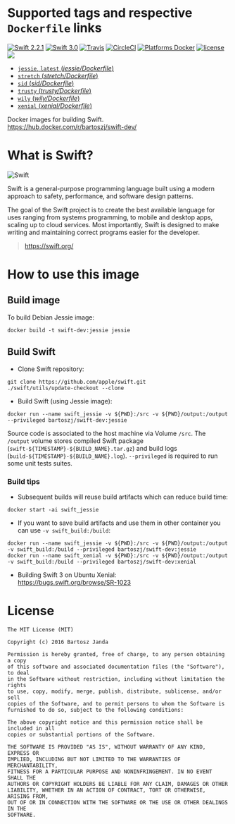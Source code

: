 # Supported tags and respective `Dockerfile` links

[![Swift 2.2.1](https://img.shields.io/badge/Swift-2.2.1-orange.svg?style=flat)](https://swift.org/)
[![Swift 3.0](https://img.shields.io/badge/Swift-3.0-orange.svg?style=flat)](https://swift.org/)
[![Travis](https://img.shields.io/travis/bartoszj/docker-swift-dev.svg)](https://travis-ci.org/bartoszj/docker-swift-dev)
[![CircleCI](https://img.shields.io/circleci/project/bartoszj/docker-swift-dev.svg)](https://circleci.com/gh/bartoszj/docker-swift-dev)
[![Platforms Docker](https://img.shields.io/badge/Platforms-Docker-blue.svg?style=flat)](https://hub.docker.com/r/bartoszj/swift-dev/)
[![license](https://img.shields.io/github/license/bartoszj/docker-swift-dev.svg)](https://github.com/bartoszj/docker-swift-dev/blob/master/LICENSE)
[![](https://imagelayers.io/badge/bartoszj/swift-dev:latest.svg)](https://imagelayers.io/?images=bartoszj/swift-dev:latest 'Get your own badge on imagelayers.io')

- [`jessie`, `latest` (*jessie/Dockerfile*)](https://github.com/bartoszj/docker-swift-dev/blob/master/jessie/Dockerfile)
- [`stretch` (*stretch/Dockerfile*)](https://github.com/bartoszj/docker-swift-dev/blob/master/stretch/Dockerfile)
- [`sid` (*sid/Dockerfile*)](https://github.com/bartoszj/docker-swift-dev/blob/master/sid/Dockerfile)
- [`trusty` (*trusty/Dockerfile*)](https://github.com/bartoszj/docker-swift-dev/blob/master/trusty/Dockerfile)
- [`wily` (*wily/Dockerfile*)](https://github.com/bartoszj/docker-swift-dev/blob/master/wily/Dockerfile)
- [`xenial` (*xenial/Dockerfile*)](https://github.com/bartoszj/docker-swift-dev/blob/master/xenial/Dockerfile)

Docker images for building Swift.  
https://hub.docker.com/r/bartoszj/swift-dev/

# What is Swift?

![Swift](https://raw.githubusercontent.com/bartoszj/docker-swift-dev/master/docs/swift.png)

Swift is a general-purpose programming language built using a modern approach to safety, performance, and software design patterns.

The goal of the Swift project is to create the best available language for uses ranging from systems programming, to mobile and desktop apps, scaling up to cloud services. Most importantly, Swift is designed to make writing and maintaining correct programs easier for the developer.

> https://swift.org/

# How to use this image

## Build image

To build Debian Jessie image:

```
docker build -t swift-dev:jessie jessie
```

## Build Swift

- Clone Swift repository:

```
git clone https://github.com/apple/swift.git
./swift/utils/update-checkout --clone
```

- Build Swift (using Jessie image):

```
docker run --name swift_jessie -v ${PWD}:/src -v ${PWD}/output:/output --privileged bartoszj/swift-dev:jessie
```

Source code is associated to the host machine via Volume `/src`. The `/output` volume stores compiled Swift package (`swift-${TIMESTAMP}-${BUILD_NAME}.tar.gz`) and build logs (`build-${TIMESTAMP}-${BUILD_NAME}.log`). `--privileged` is required to run some unit tests suites.

### Build tips

- Subsequent builds will reuse build artifacts which can reduce build time:

```
docker start -ai swift_jessie
```

- If you want to save build artifacts and use them in other container you can use `-v swift_build:/build`:

```
docker run --name swift_jessie -v ${PWD}:/src -v ${PWD}/output:/output -v swift_build:/build --privileged bartoszj/swift-dev:jessie
docker run --name swift_xenial -v ${PWD}:/src -v ${PWD}/output:/output -v swift_build:/build --privileged bartoszj/swift-dev:xenial
```

- Building Swift 3 on Ubuntu Xenial:  
https://bugs.swift.org/browse/SR-1023

# License

```
The MIT License (MIT)

Copyright (c) 2016 Bartosz Janda

Permission is hereby granted, free of charge, to any person obtaining a copy
of this software and associated documentation files (the "Software"), to deal
in the Software without restriction, including without limitation the rights
to use, copy, modify, merge, publish, distribute, sublicense, and/or sell
copies of the Software, and to permit persons to whom the Software is
furnished to do so, subject to the following conditions:

The above copyright notice and this permission notice shall be included in all
copies or substantial portions of the Software.

THE SOFTWARE IS PROVIDED "AS IS", WITHOUT WARRANTY OF ANY KIND, EXPRESS OR
IMPLIED, INCLUDING BUT NOT LIMITED TO THE WARRANTIES OF MERCHANTABILITY,
FITNESS FOR A PARTICULAR PURPOSE AND NONINFRINGEMENT. IN NO EVENT SHALL THE
AUTHORS OR COPYRIGHT HOLDERS BE LIABLE FOR ANY CLAIM, DAMAGES OR OTHER
LIABILITY, WHETHER IN AN ACTION OF CONTRACT, TORT OR OTHERWISE, ARISING FROM,
OUT OF OR IN CONNECTION WITH THE SOFTWARE OR THE USE OR OTHER DEALINGS IN THE
SOFTWARE.
```
